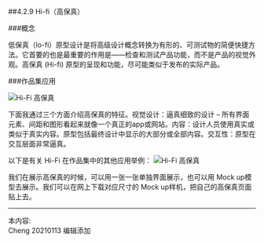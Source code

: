 
##4.2.9 Hi-fi（高保真）

###概念

低保真（lo-fi）原型设计是将高级设计概念转换为有形的、可测试物的简便快捷方法。它首要的也是最重要的作用是——检查和测试产品功能，而不是产品的视觉外观。高保真 (Hi-fi) 原型的呈现和功能，尽可能类似于发布的实际产品。


###作品集应用

![ Hi-Fi 高保真 ](http://kitpic.makebi.net/2021/social_15.jpg)

下面我通过三个方面介绍高保真的特征。视觉设计：逼真细致的设计 – 所有界面元素、间距和图形看起来就像一个真正的app或网站。内容：设计人员使用真实或类似于真实内容。原型包括最终设计中显示的大部分或全部内容。交互性：原型在交互层面非常逼真。


以下是有关 Hi-Fi 在作品集中的其他应用举例：
![ Hi-Fi 高保真 ](http://kitpic.makebi.net/2021/social_16.jpg) 

我们在展示高保真的时候，可以用一张一张单独界面展示，也可以用 Mock up模型去展示。我们可以在网上下载对应尺寸的 Mock up样机，把自己的高保真页面贴上去。


---
本内容:  
Cheng 20210113 编辑添加
